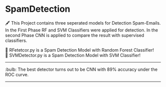 # SpamDetection

:fountain_pen: This Project contains three seperated models for Detection Spam-Emails. In the First Phase RF and SVM Classifiers were applied for detection. In the second Phase CNN is applied to compare the result with supervised classifiers.

 :email: RFetetcor.py is a Spam Detection Model with Random Forest Classifier! <br/>
 :email: SVMDetector.py is a Spam Detection Model with SVM Classifier!
 <hr/>
:bulb: The best detector turns out to be  CNN with 89% accuracy under the ROC curve. 

<hr/>

